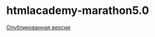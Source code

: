 # htmlacademy-marathon5.0

[Опубликованная версия](https://aleksem07.github.io/htmlacademy-marathon5.0/)
